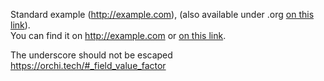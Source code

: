 Standard example (http://example.com), (also available under .org [on this link](http://example.com)).  
You can find it on http://example.com or [on this link](http://example.com).

The underscore should not be escaped  
https://orchi.tech/#_field_value_factor

